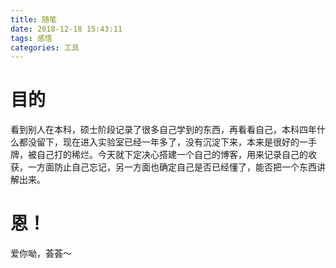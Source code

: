 ```yaml
---
title: 随笔
date: 2018-12-18 15:43:11
tags: 感悟
categories: 工具
---
```


# 目的
看到别人在本科，硕士阶段记录了很多自己学到的东西，再看看自己，本科四年什么都没留下，现在进入实验室已经一年多了，没有沉淀下来，本来是很好的一手牌，被自己打的稀烂。今天就下定决心搭建一个自己的博客，用来记录自己的收获，一方面防止自己忘记，另一方面也确定自己是否已经懂了，能否把一个东西讲解出来。

# 恩！
爱你呦，荟荟～
